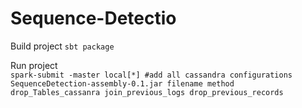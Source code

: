 # Sequence-Detectio

Build project
```sbt package```

Run project \
```spark-submit -master local[*] #add all cassandra configurations SequenceDetection-assembly-0.1.jar filename method drop_Tables_cassanra join_previous_logs drop_previous_records```